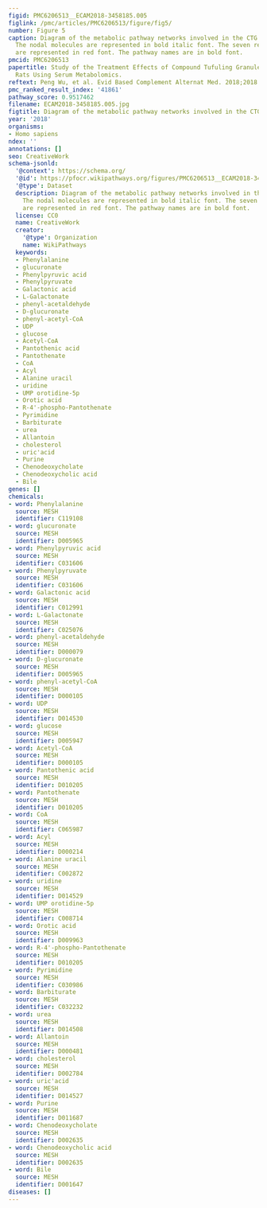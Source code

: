 ```yaml
---
figid: PMC6206513__ECAM2018-3458185.005
figlink: /pmc/articles/PMC6206513/figure/fig5/
number: Figure 5
caption: Diagram of the metabolic pathway networks involved in the CTG intervention.
  The nodal molecules are represented in bold italic font. The seven related metabolites
  are represented in red font. The pathway names are in bold font.
pmcid: PMC6206513
papertitle: Study of the Treatment Effects of Compound Tufuling Granules in Hyperuricemic
  Rats Using Serum Metabolomics.
reftext: Peng Wu, et al. Evid Based Complement Alternat Med. 2018;2018:3458185.
pmc_ranked_result_index: '41861'
pathway_score: 0.9517462
filename: ECAM2018-3458185.005.jpg
figtitle: Diagram of the metabolic pathway networks involved in the CTG intervention
year: '2018'
organisms:
- Homo sapiens
ndex: ''
annotations: []
seo: CreativeWork
schema-jsonld:
  '@context': https://schema.org/
  '@id': https://pfocr.wikipathways.org/figures/PMC6206513__ECAM2018-3458185.005.html
  '@type': Dataset
  description: Diagram of the metabolic pathway networks involved in the CTG intervention.
    The nodal molecules are represented in bold italic font. The seven related metabolites
    are represented in red font. The pathway names are in bold font.
  license: CC0
  name: CreativeWork
  creator:
    '@type': Organization
    name: WikiPathways
  keywords:
  - Phenylalanine
  - glucuronate
  - Phenylpyruvic acid
  - Phenylpyruvate
  - Galactonic acid
  - L-Galactonate
  - phenyl-acetaldehyde
  - D-glucuronate
  - phenyl-acetyl-CoA
  - UDP
  - glucose
  - Acetyl-CoA
  - Pantothenic acid
  - Pantothenate
  - CoA
  - Acyl
  - Alanine uracil
  - uridine
  - UMP orotidine-5p
  - Orotic acid
  - R-4'-phospho-Pantothenate
  - Pyrimidine
  - Barbiturate
  - urea
  - Allantoin
  - cholesterol
  - uric'acid
  - Purine
  - Chenodeoxycholate
  - Chenodeoxycholic acid
  - Bile
genes: []
chemicals:
- word: Phenylalanine
  source: MESH
  identifier: C119108
- word: glucuronate
  source: MESH
  identifier: D005965
- word: Phenylpyruvic acid
  source: MESH
  identifier: C031606
- word: Phenylpyruvate
  source: MESH
  identifier: C031606
- word: Galactonic acid
  source: MESH
  identifier: C012991
- word: L-Galactonate
  source: MESH
  identifier: C025076
- word: phenyl-acetaldehyde
  source: MESH
  identifier: D000079
- word: D-glucuronate
  source: MESH
  identifier: D005965
- word: phenyl-acetyl-CoA
  source: MESH
  identifier: D000105
- word: UDP
  source: MESH
  identifier: D014530
- word: glucose
  source: MESH
  identifier: D005947
- word: Acetyl-CoA
  source: MESH
  identifier: D000105
- word: Pantothenic acid
  source: MESH
  identifier: D010205
- word: Pantothenate
  source: MESH
  identifier: D010205
- word: CoA
  source: MESH
  identifier: C065987
- word: Acyl
  source: MESH
  identifier: D000214
- word: Alanine uracil
  source: MESH
  identifier: C002872
- word: uridine
  source: MESH
  identifier: D014529
- word: UMP orotidine-5p
  source: MESH
  identifier: C008714
- word: Orotic acid
  source: MESH
  identifier: D009963
- word: R-4'-phospho-Pantothenate
  source: MESH
  identifier: D010205
- word: Pyrimidine
  source: MESH
  identifier: C030986
- word: Barbiturate
  source: MESH
  identifier: C032232
- word: urea
  source: MESH
  identifier: D014508
- word: Allantoin
  source: MESH
  identifier: D000481
- word: cholesterol
  source: MESH
  identifier: D002784
- word: uric'acid
  source: MESH
  identifier: D014527
- word: Purine
  source: MESH
  identifier: D011687
- word: Chenodeoxycholate
  source: MESH
  identifier: D002635
- word: Chenodeoxycholic acid
  source: MESH
  identifier: D002635
- word: Bile
  source: MESH
  identifier: D001647
diseases: []
---
```

